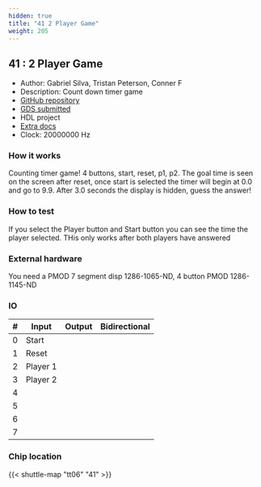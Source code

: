 ```yaml
---
hidden: true
title: "41 2 Player Game"
weight: 205
---
```


## 41 : 2 Player Game

* Author:  Gabriel Silva, Tristan Peterson, Conner F
* Description: Count down timer game
* [GitHub repository](https://github.com/gabejessil/tt06-verilog-template)
* [GDS submitted](https://github.com/gabejessil/tt06-verilog-template/actions/runs/8207313067)
* HDL project
* [Extra docs]()
* Clock: 20000000 Hz

<!---

This file is used to generate your project datasheet. Please fill in the information below and delete any unused
sections.

You can also include images in this folder and reference them in the markdown. Each image must be less than
512 kb in size, and the combined size of all images must be less than 1 MB.
-->


### How it works

Counting timer game! 4 buttons, start, reset, p1, p2. The goal time is seen on the screen after reset, once start is selected the timer will begin at 0.0 and go to 9.9. After 3.0 seconds the display is hidden, guess the answer!

### How to test

If you select the Player button and Start button you can see the time the player selected. THis only works after both players have answered

### External hardware

You need a PMOD 7 segment disp 1286-1065-ND, 4 button  PMOD 1286-1145-ND


### IO

| #             | Input    | Output   | Bidirectional   |
| ------------- | -------- | -------- | --------------- |
| 0 | Start  |   |      |
| 1 | Reset  |   |      |
| 2 | Player 1  |   |      |
| 3 | Player 2  |   |      |
| 4 |   |   |      |
| 5 |   |   |      |
| 6 |   |   |      |
| 7 |   |   |      |


### Chip location

{{< shuttle-map "tt06" "41" >}}
